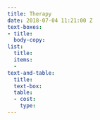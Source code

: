 ```yaml
---
title: Therapy
date: 2018-07-04 11:21:00 Z
text-boxes:
- title: 
  body-copy: 
list:
  title: 
  items:
  - 
text-and-table:
  title: 
  text-box: 
  table:
  - cost: 
    type: 
---
```


